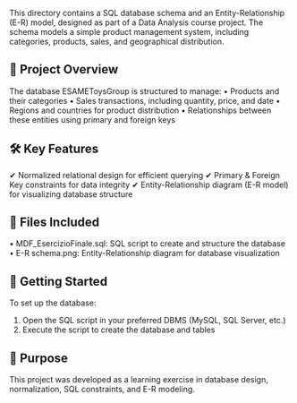 This directory contains a SQL database schema and an Entity-Relationship (E-R) model, designed as part of a Data Analysis course project.
The schema models a simple product management system, including categories, products, sales, and geographical distribution.

## 📌 Project Overview
The database ESAMEToysGroup is structured to manage:
•	Products and their categories
•	Sales transactions, including quantity, price, and date
•	Regions and countries for product distribution
•	Relationships between these entities using primary and foreign keys

## 🛠️ Key Features
✔ Normalized relational design for efficient querying
✔ Primary & Foreign Key constraints for data integrity
✔ Entity-Relationship diagram (E-R model) for visualizing database structure

## 📂 Files Included
•	MDF_EsercizioFinale.sql: SQL script to create and structure the database
•	E-R schema.png: Entity-Relationship diagram for database visualization

## 🚀 Getting Started
To set up the database:
1.	Open the SQL script in your preferred DBMS (MySQL, SQL Server, etc.)
2.	Execute the script to create the database and tables

## 🎯 Purpose
This project was developed as a learning exercise in database design, normalization, SQL constraints, and E-R modeling.
